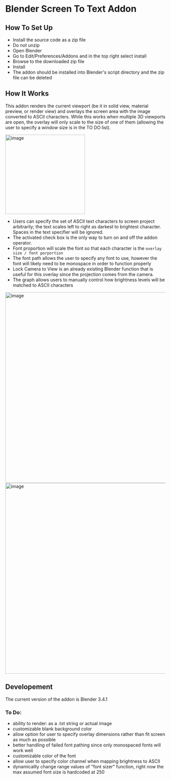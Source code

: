 # Blender Screen To Text Addon

## How To Set Up
- Install the source code as a zip file
- Do not unzip
- Open Blender
- Go to Edit/Preferences/Addons and in the top right select install
- Browse to the downloaded zip file
- Install
- The addon should be installed into Blender's script directory and the zip file can be deleted

## How It Works

This addon renders the current viewport (be it in solid view, material preview, or render view) and overlays the screen area with the image converted to ASCII characters. While this works when multiple 3D viewports are open, the overlay will only scale to the size of one of them (allowing the user to specify a window size is in the TO DO list). 

<img width="250" alt="image" src="https://user-images.githubusercontent.com/114180322/212216482-bd1bacdf-e890-48c8-bebd-c4d844621f0d.png">

- Users can specify the set of ASCII text characters to screen project arbitrarily; the text scales left to right as darkest to brightest character. Spaces in the text specifier will be ignored. 
- The activated check box is the only way to turn on and off the addon operator.
- Font proportion will scale the font so that each character is the `overlay size / font porportion`
- The font path allows the user to specify any font to use, however the font will likely need to be monospace in order to function properly
- Lock Camera to View is an already existing Blender function that is useful for this overlay since the projection comes from the camera.
- The graph allows users to manually control how brightness levels will be matched to ASCII characters

<img width="600" alt="image" src="https://user-images.githubusercontent.com/114180322/212220209-a82acec5-5860-416e-bd28-f8bccb957f15.png">

<img width="600" alt="image" src="https://user-images.githubusercontent.com/114180322/212220421-63d5681f-678b-4ccc-b8e9-3c599c82b6a0.png">

## Developement
The current version of the addon is Blender 3.4.1

### To Do:
- ability to render: as a .txt string or actual image
- customizable blank background color
- allow option for user to specify overlay dimensions rather than fit screen as much as possible
- better handling of failed font pathing since only monospaced fonts will work well
- customizable color of the font
- allow user to specify color channel when mapping brightness to ASCII
- dynamicallly change range values of "font sizer" function, right now the max assumed font size is hardcoded at 250
